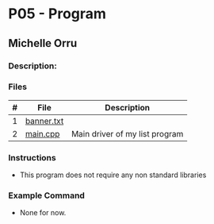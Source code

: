 # P05 -  Program
## Michelle Orru
### Description:




### Files

|   #   |    File    | Description                      |
| :---: |  --------  | -------------------------------- |
|   1   | [banner.txt](https://github.com/michelle083/2143_OOP_Michelle/blob/main/Assignments/P05/banner.txt) |                                  |
|   2   | [main.cpp](https://github.com/michelle083/2143_OOP_Michelle/blob/main/Assignments/P05/main.cpp)  | Main driver of my list program   |


### Instructions

- This program does not require any non standard libraries

### Example Command

- None for now. 

